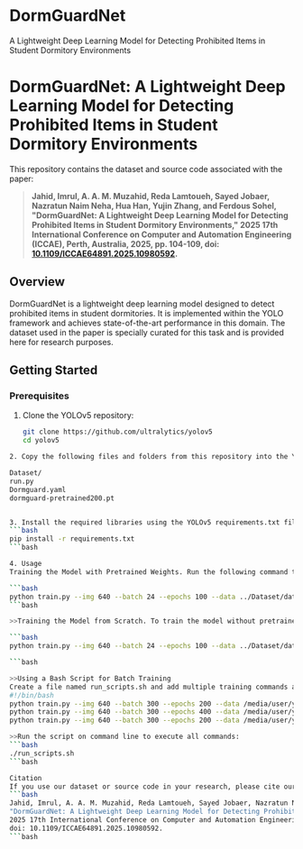 # DormGuardNet
A Lightweight Deep Learning Model for Detecting Prohibited Items in Student Dormitory Environments

# DormGuardNet: A Lightweight Deep Learning Model for Detecting Prohibited Items in Student Dormitory Environments

This repository contains the dataset and source code associated with the paper:

> **Jahid, Imrul, A. A. M. Muzahid, Reda Lamtoueh, Sayed Jobaer, Nazratun Naim Neha, Hua Han, Yujin Zhang, and Ferdous Sohel, "DormGuardNet: A Lightweight Deep Learning Model for Detecting Prohibited Items in Student Dormitory Environments," 2025 17th International Conference on Computer and Automation Engineering (ICCAE), Perth, Australia, 2025, pp. 104-109, doi: [10.1109/ICCAE64891.2025.10980592](https://doi.org/10.1109/ICCAE64891.2025.10980592).**

## Overview

DormGuardNet is a lightweight deep learning model designed to detect prohibited items in student dormitories. It is implemented within the YOLO framework and achieves state-of-the-art performance in this domain. The dataset used in the paper is specially curated for this task and is provided here for research purposes.

## Getting Started

### Prerequisites

1. Clone the YOLOv5 repository:
   ```bash
   git clone https://github.com/ultralytics/yolov5
   cd yolov5
 ```bash
2. Copy the following files and folders from this repository into the YOLOv5 directory:

Dataset/
run.py
Dormguard.yaml
dormguard-pretrained200.pt


3. Install the required libraries using the YOLOv5 requirements.txt file:
 ```bash
pip install -r requirements.txt
 ```bash

4. Usage
Training the Model with Pretrained Weights. Run the following command to fine-tune the model with pretrained weights:

 ```bash
python train.py --img 640 --batch 24 --epochs 100 --data ../Dataset/data.yaml --cfg Dormguard.yaml --weights dormguard-pretrained200 --name dormguard_results
 ```bash

>>Training the Model from Scratch. To train the model without pretrained weights, use the following command:

 ```bash
python train.py --img 640 --batch 24 --epochs 100 --data ../Dataset/data.yaml --cfg Dormguard.yaml --name dormguard_results

 ```bash

>>Using a Bash Script for Batch Training
Create a file named run_scripts.sh and add multiple training commands as follows:
#!/bin/bash
python train.py --img 640 --batch 300 --epochs 200 --data /media/user/yolov5-master/Dataset/data.yaml --cfg Dormguard.yaml --weights dormguard-pretrained200 --name > output.txt > /Run_report/pretrained_200.txt
python train.py --img 640 --batch 300 --epochs 400 --data /media/user/yolov5-master/Dataset/data.yaml --cfg Dormguard.yaml --weights dormguard-pretrained200 --name > output.txt > /Run_report/pretrained_400.txt
python train.py --img 640 --batch 300 --epochs 200 --data /media/user/yolov5-master/Dataset/data.yaml --cfg Dormguard.yaml --name > output.txt > /Run_report/pretrained_400.txt

>>Run the script on command line to execute all commands:
 ```bash
./run_scripts.sh
 ```bash

Citation
If you use our dataset or source code in your research, please cite our paper as follows:
 ```bash
Jahid, Imrul, A. A. M. Muzahid, Reda Lamtoueh, Sayed Jobaer, Nazratun Naim Neha, Hua Han, Yujin Zhang, and Ferdous Sohel, 
"DormGuardNet: A Lightweight Deep Learning Model for Detecting Prohibited Items in Student Dormitory Environments," 
2025 17th International Conference on Computer and Automation Engineering (ICCAE), Perth, Australia, 2025, pp. 104-109, 
doi: 10.1109/ICCAE64891.2025.10980592.
 ```bash
